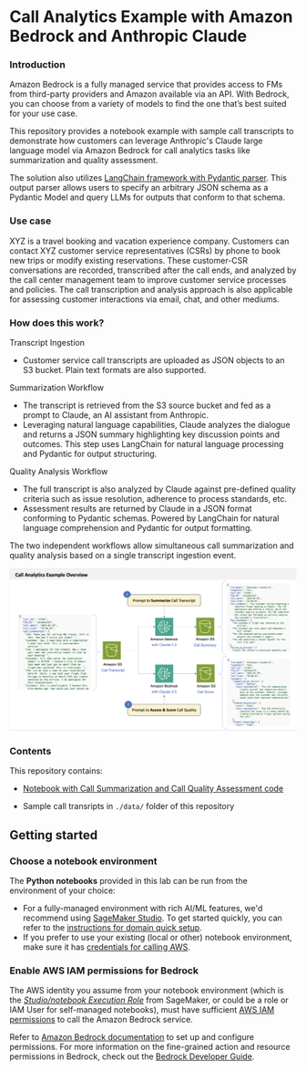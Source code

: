 # Call Analytics Example with Amazon Bedrock and Anthropic Claude

### Introduction

Amazon Bedrock is a fully managed service that provides access to FMs from third-party providers and Amazon available via an API. With Bedrock, you can choose from a variety of models to find the one that’s best suited for your use case. 

This repository provides a notebook example with sample call transcripts to demonstrate how customers can leverage Anthropic's Claude large language model via Amazon Bedrock for call analytics tasks like summarization and quality assessment. 

The solution also utilizes [LangChain framework with Pydantic parser](https://python.langchain.com/docs/modules/model_io/output_parsers/types/pydantic). This output parser allows users to specify an arbitrary JSON schema as a Pydantic Model and query LLMs for outputs that conform to that schema.

### Use case

XYZ is a travel booking and vacation experience company. Customers can contact XYZ customer service representatives (CSRs) by phone to book new trips or modify existing reservations. These customer-CSR conversations are recorded, transcribed after the call ends, and analyzed by the call center management team to improve customer service processes and policies. The call transcription and analysis approach is also applicable for assessing customer interactions via email, chat, and other mediums.

### How does this work?

Transcript Ingestion
- Customer service call transcripts are uploaded as JSON objects to an S3 bucket. Plain text formats are also supported.  

Summarization Workflow
- The transcript is retrieved from the S3 source bucket and fed as a prompt to Claude, an AI assistant from Anthropic.  
- Leveraging natural language capabilities, Claude analyzes the dialogue and returns a JSON summary highlighting key discussion points and outcomes. This step uses LangChain for natural language processing and Pydantic for output structuring.

Quality Analysis Workflow  
- The full transcript is also analyzed by Claude against pre-defined quality criteria such as issue resolution, adherence to process standards, etc.  
- Assessment results are returned by Claude in a JSON format conforming to Pydantic schemas. Powered by LangChain for natural language comprehension and Pydantic for output formatting.

The two independent workflows allow simultaneous call summarization and quality analysis based on a single transcript ingestion event.

![](./images/call-analytics-example.png)


### Contents

This repository contains:

- [Notebook with Call Summarization and Call Quality Assessment code](./call_analytics_claude_langchain_pydantic.ipynb)

- Sample call transripts in `./data/` folder of this repository

## Getting started

### Choose a notebook environment

The **Python notebooks** provided in this lab can be run from the environment of your choice:

- For a fully-managed environment with rich AI/ML features, we'd recommend using [SageMaker Studio](https://aws.amazon.com/sagemaker/studio/). To get started quickly, you can refer to the [instructions for domain quick setup](https://docs.aws.amazon.com/sagemaker/latest/dg/onboard-quick-start.html).
- If you prefer to use your existing (local or other) notebook environment, make sure it has [credentials for calling AWS](https://docs.aws.amazon.com/cli/latest/userguide/cli-chap-configure.html).


### Enable AWS IAM permissions for Bedrock

The AWS identity you assume from your notebook environment (which is the [*Studio/notebook Execution Role*](https://docs.aws.amazon.com/sagemaker/latest/dg/sagemaker-roles.html) from SageMaker, or could be a role or IAM User for self-managed notebooks), must have sufficient [AWS IAM permissions](https://docs.aws.amazon.com/IAM/latest/UserGuide/access_policies.html) to call the Amazon Bedrock service.

Refer to [Amazon Bedrock documentation](https://docs.aws.amazon.com/bedrock/latest/userguide/what-is-bedrock.html) to set up and configure permissions. For more information on the fine-grained action and resource permissions in Bedrock, check out the [Bedrock Developer Guide](https://docs.aws.amazon.com/bedrock/).

